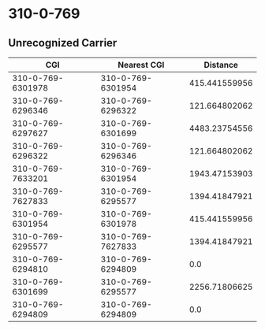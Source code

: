 # 310-0-769
## Unrecognized Carrier


| CGI | Nearest CGI | Distance |
|-----|-------------|----------|
| 310-0-769-6301978 | 310-0-769-6301954 | 415.441559956 |
| 310-0-769-6296346 | 310-0-769-6296322 | 121.664802062 |
| 310-0-769-6297627 | 310-0-769-6301699 | 4483.23754556 |
| 310-0-769-6296322 | 310-0-769-6296346 | 121.664802062 |
| 310-0-769-7633201 | 310-0-769-6301954 | 1943.47153903 |
| 310-0-769-7627833 | 310-0-769-6295577 | 1394.41847921 |
| 310-0-769-6301954 | 310-0-769-6301978 | 415.441559956 |
| 310-0-769-6295577 | 310-0-769-7627833 | 1394.41847921 |
| 310-0-769-6294810 | 310-0-769-6294809 | 0.0 |
| 310-0-769-6301699 | 310-0-769-6295577 | 2256.71806625 |
| 310-0-769-6294809 | 310-0-769-6294809 | 0.0 |
